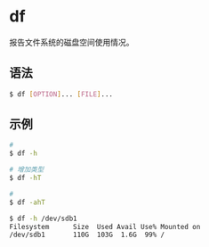# df

报告文件系统的磁盘空间使用情况。

## 语法

```sh
$ df [OPTION]... [FILE]...
```

## 示例

```sh
#
$ df -h

# 增加类型
$ df -hT

#
$ df -ahT

$ df -h /dev/sdb1
Filesystem      Size  Used Avail Use% Mounted on
/dev/sdb1       110G  103G  1.6G  99% /
```